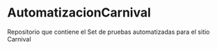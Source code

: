 # AutomatizacionCarnival
Repositorio que contiene el Set de pruebas automatizadas para el sitio Carnival
